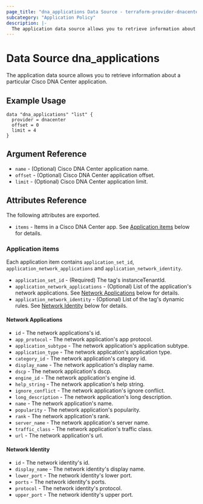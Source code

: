 ```yaml
---
page_title: "dna_applications Data Source - terraform-provider-dnacenter"
subcategory: "Application Policy"
description: |-
  The application data source allows you to retrieve information about a particular Cisco DNA Center application.
---
```


# Data Source dna_applications

The application data source allows you to retrieve information about a particular Cisco DNA Center application.

## Example Usage

```hcl
data "dna_applications" "list" {
  provider = dnacenter
  offset = 0
  limit = 4
}
```

## Argument Reference

- `name` - (Optional) Cisco DNA Center application name.
- `offset` - (Optional) Cisco DNA Center application offset.
- `limit` - (Optional) Cisco DNA Center application limit.

## Attributes Reference

The following attributes are exported.

- `items` - Items in a Cisco DNA Center app. See [Application items](#application-items) below for details.

### Application items

Each application item contains `application_set_id`, `application_network_applications` and `application_network_identity`.

- `application_set_id` - (Required) The tag's instanceTenantId.
- `application_network_applications` - (Optional) List of the application's network applications. See [Network Applications](#network-applications) below for details.
- `application_network_identity` - (Optional) List of the tag's dynamic rules. See [Network Identity](#network-identity) below for details.

#### Network Applications

- `id` - The network applications's id.
- `app_protocol` - The network application's app protocol.
- `application_subtype` - The network application's application subtype.
- `application_type` - The network application's application type.
- `category_id` - The network application's category id.
- `display_name` - The network application's display name.
- `dscp` - The network application's dscp.
- `engine_id` - The network application's engine id.
- `help_string` - The network application's help string.
- `ignore_conflict` - The network application's ignore conflict.
- `long_description` - The network application's long description.
- `name` - The network application's name.
- `popularity` - The network application's popularity.
- `rank` - The network application's rank.
- `server_name` - The network application's server name.
- `traffic_class` - The network application's traffic class.
- `url` - The network application's url.

#### Network Identity

- `id` - The network identity's id.
- `display_name` - The network identity's display name.
- `lower_port` - The network identity's lower port.
- `ports` - The network identity's ports.
- `protocol` - The network identity's protocol.
- `upper_port` - The network identity's upper port.
